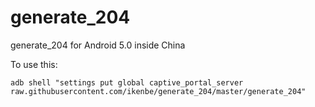 # generate_204
generate_204 for Android 5.0 inside China

To use this:

    adb shell "settings put global captive_portal_server raw.githubusercontent.com/ikenbe/generate_204/master/generate_204"

